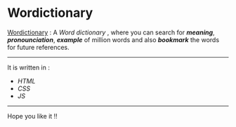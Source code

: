 # Wordictionary

[Wordictionary](https://www.google.com/ "Wordictionary: A word dictionary website") : A _Word dictionary_ , where you can search for ***meaning***, ***pronounciation***, ***example*** of million words and also ***bookmark*** the words for future references. 

- - - -

 It is written in :

*   _HTML_
*   _CSS_
*   _JS_
                                
- - - - 
Hope you like it !!

